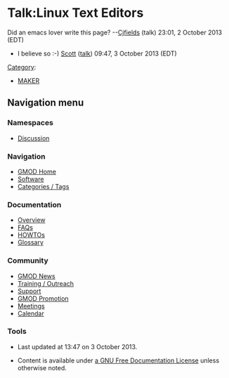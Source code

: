 



<span id="top"></span>




# <span dir="auto">Talk:Linux Text Editors</span>









Did an emacs lover write this page?
--[Cjfields](User%253ACjfields "User%253ACjfields") (talk)
23:01, 2 October 2013 (EDT)

- I believe so :-) [Scott](User%253AScott "User%253AScott")
  ([talk](User_talk%253AScott "User talk:Scott")) 09:47, 3 October 2013
  (EDT)




[Category](Special%253ACategories "Special%253ACategories"):

- [MAKER](Category%253AMAKER "Category%253AMAKER")






## Navigation menu



### Namespaces


- <span id="ca-talk"><a href="Talk%253ALinux_Text_Editors" accesskey="t"
  title="Discussion about the content page [t]">Discussion</a></span>





### Navigation



- <span id="n-GMOD-Home">[GMOD Home](Main_Page)</span>
- <span id="n-Software">[Software](GMOD_Components)</span>
- <span id="n-Categories-.2F-Tags">[Categories /
  Tags](Categories)</span>




### Documentation



- <span id="n-Overview">[Overview](Overview)</span>
- <span id="n-FAQs">[FAQs](Category%253AFAQ)</span>
- <span id="n-HOWTOs">[HOWTOs](Category%253AHOWTO)</span>
- <span id="n-Glossary">[Glossary](Glossary)</span>




### Community



- <span id="n-GMOD-News">[GMOD News](GMOD_News)</span>
- <span id="n-Training-.2F-Outreach">[Training /
  Outreach](Training_and_Outreach)</span>
- <span id="n-Support">[Support](Support)</span>
- <span id="n-GMOD-Promotion">[GMOD Promotion](GMOD_Promotion)</span>
- <span id="n-Meetings">[Meetings](Meetings)</span>
- <span id="n-Calendar">[Calendar](Calendar)</span>




### Tools




- <span id="footer-info-lastmod">Last updated at 13:47 on 3 October
  2013.</span>
<!-- - <span id="footer-info-viewcount">6,251 page views.</span> -->
- <span id="footer-info-copyright">Content is available under
  <a href="http://www.gnu.org/licenses/fdl-1.3.html" class="external"
  rel="nofollow">a GNU Free Documentation License</a> unless otherwise
  noted.</span>

<!-- -->



<!-- -->




